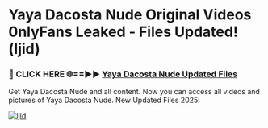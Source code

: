 # Yaya Dacosta Nude Original Videos 0nlyFans Leaked - Files Updated! (ljid)

<h3>🔴 CLICK HERE 🌐==►► <a href="https://tinyurl.com/4mcuefdz" rel="nofollow">Yaya Dacosta Nude Updated Files</a></h3>

Get Yaya Dacosta Nude and all content. Now you can access all videos and pictures of Yaya Dacosta Nude. New Updated Files 2025!

[![ljid](https://i.imgur.com/StAQSOY.gif)](https://tinyurl.com/4mcuefdz)
